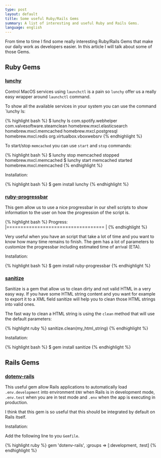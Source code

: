 ```yaml
---
type: post
layout: default
title: Some useful Ruby/Rails Gems
summary: A list of interesting and useful Ruby and Rails Gems.
language: english
---
```


From time to time I find some really interesting Ruby/Rails Gems that make our daily work as developers easier. In this article I will talk about some of those Gems.

## Ruby Gems

### [lunchy][lunchy]

Control MacOS services using `launchctl` is a pain so `lunchy` offer us a really easy wrapper around `launchctl` command.

To show all the available services in your system you can use the command `lunchy ls:

{% highlight bash %}
$ lunchy ls
com.spotify.webhelper
com.valvesoftware.steamclean
homebrew.mxcl.elasticsearch
homebrew.mxcl.memcached
homebrew.mxcl.postgresql
homebrew.mxcl.redis
org.virtualbox.vboxwebsrv
{% endhighlight %}

To start/stop `memcached` you can use `start` and `stop` commands:

{% highlight bash %}
$ lunchy stop memcached
stopped homebrew.mxcl.memcached
$ lunchy start memcached
started homebrew.mxcl.memcached
{% endhighlight %}

Installation:

{% highlight bash %}
$ gem install lunchy
{% endhighlight %}

### [ruby-progressbar][ruby-progressbar]

This gem allow us to use a nice progressbar in our shell scripts to show information to the user on how the progression of the script is.

{% highlight bash %}
Progress: |===================================                 |
{% endhighlight %}

Very useful when you have an script that take a lot of time and you want to know how many time remains to finish. The gem has a lot of parameters to customize the progressbar including estimated time of arrival (ETA).

Installation:

{% highlight bash %}
$ gem install ruby-progressbar
{% endhighlight %}

### [sanitize][sanitize]

Sanitize is a gem that allow us to clean dirty and not valid HTML in a very easy way. If you have some HTML string content and you want for example to export it to a XML field sanitize will help you to clean those HTML strings into valid ones.

The fast way to clean a HTML string is using the `clean` method that will use the default parameters:

{% highlight ruby %}
sanitize.clean(my_html_string)
{% endhighlight %}

Installation:

{% highlight bash %}
$ gem install sanitize
{% endhighlight %}


## Rails Gems

### [dotenv-rails][dotenv-rails]

This useful gem allow Rails applications to automatically load `.env.development` into environment `ENV` when Rails is in development mode, `.env.test` when you are in test mode and `.env` when the app is executing in production.

I think that this gem is so useful that this should be integrated by default on Rails itself.

Installation:

Add the following line to you `Gemfile`.

{% highlight ruby %}
gem 'dotenv-rails', :groups => [:development, :test]
{% endhighlight %}

[lunchy]: https://github.com/mperham/lunchy
[ruby-progressbar]: https://github.com/jfelchner/ruby-progressbar
[sanitize]: https://github.com/rgrove/sanitize
[dotenv-rails]: https://github.com/bkeepers/dotenv
